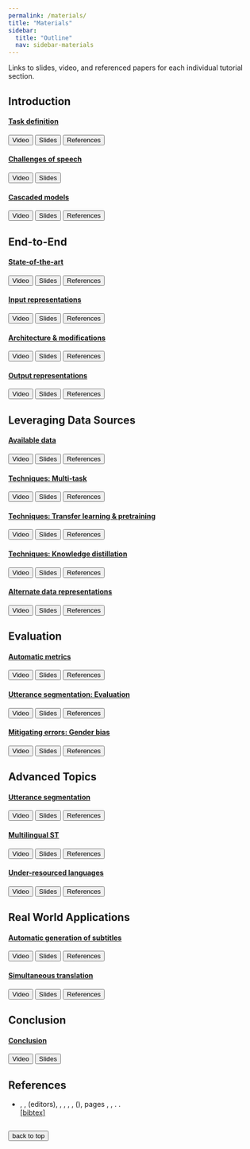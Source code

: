 ```yaml
---
permalink: /materials/
title: "Materials"
sidebar:
  title: "Outline"
  nav: sidebar-materials
---
```


<script src="https://ajax.googleapis.com/ajax/libs/jquery/1.11.3/jquery.min.js"></script>
<script type="text/javascript" src="https://cdn.jsdelivr.net/gh/pcooksey/bibtex-js@1.0.0/src/bibtex_js.min.js"></script>
<link rel="stylesheet" href="../assets/css/collapse.min.css">
<link rel="stylesheet" href="../assets/css/main.css">
<script src="../assets/js/collapse.min.js"></script>

Links to slides, video, and referenced papers for each individual tutorial section.  



## Introduction

<div class="container">
  <div class="panel-group" id="accordion1">
    <div class="panel panel-default">
      <div class="panel-heading">
        <h4 class="panel-title">
          <a data-toggle="collapse" data-parent="#accordion1" href="#task-definition">Task definition</a>
        </h4>
      </div>
      <div id="task-definition" class="panel-collapse collapse in">
        <div class="panel-body">
          <a href="#"><button type="button" class="btn btn--info">Video</button></a>
          <a href="#"><button type="button" class="btn btn--success">Slides</button></a>
          <a href="#1.1%20Task%20definition"><button type="button" class="btn btn--warning">References</button></a>
        </div>
      </div>
    </div>
    <div class="panel panel-default">
      <div class="panel-heading">
        <h4 class="panel-title">
          <a data-toggle="collapse" data-parent="#accordion1" href="#challenges-of-speech">Challenges of speech</a>
        </h4>
      </div>
      <div id="challenges-of-speech" class="panel-collapse collapse">
        <div class="panel-body">
          <a href="#"><button type="button" class="btn btn--info">Video</button></a>
          <a href="#"><button type="button" class="btn btn--success">Slides</button></a>
        </div>
      </div>
    </div>
    <div class="panel panel-default">
      <div class="panel-heading">
        <h4 class="panel-title">
          <a data-toggle="collapse" data-parent="#accordion1" href="#cascaded-models">Cascaded models</a>
        </h4>
      </div>
      <div id="cascaded-models" class="panel-collapse collapse">
        <div class="panel-body">
          <a href="#"><button type="button" class="btn btn--info">Video</button></a>
          <a href="#"><button type="button" class="btn btn--success">Slides</button></a>
          <a href="#1.3%20Cascaded%20models"><button type="button" class="btn btn--warning">References</button></a>
        </div>
      </div>
    </div>
  </div>
</div>


## End-to-End

<div class="container">
  <div class="panel-group" id="accordion2">
    <div class="panel panel-default">
      <div class="panel-heading">
        <h4 class="panel-title">
          <a data-toggle="collapse" data-parent="#accordion2" href="#state-of-the-art">State-of-the-art</a>
        </h4>
      </div>
      <div id="state-of-the-art" class="panel-collapse collapse in">
        <div class="panel-body">
          <a href="#"><button type="button" class="btn btn--info">Video</button></a>
          <a href="#"><button type="button" class="btn btn--success">Slides</button></a>
          <a href="#2.1%20State-of-the-art"><button type="button" class="btn btn--warning">References</button></a>
        </div>
      </div>
    </div>
    <div class="panel panel-default">
      <div class="panel-heading">
        <h4 class="panel-title">
          <a data-toggle="collapse" data-parent="#accordion2" href="#input-representations">Input representations</a>
        </h4>
      </div>
      <div id="input-representations" class="panel-collapse collapse">
        <div class="panel-body">
          <a href="#"><button type="button" class="btn btn--info">Video</button></a>
          <a href="#"><button type="button" class="btn btn--success">Slides</button></a>
          <a href="#2.2%20Input%20representations"><button type="button" class="btn btn--warning">References</button></a>
        </div>
      </div>
    </div>
    <div class="panel panel-default">
      <div class="panel-heading">
        <h4 class="panel-title">
          <a data-toggle="collapse" data-parent="#accordion2" href="#architecture--modifications">Architecture & modifications</a>
        </h4>
      </div>
      <div id="architecture--modifications" class="panel-collapse collapse">
        <div class="panel-body">
          <a href="#"><button type="button" class="btn btn--info">Video</button></a>
          <a href="#"><button type="button" class="btn btn--success">Slides</button></a>
          <a href="#2.3%20Architecture%20&%20modifications"><button type="button" class="btn btn--warning">References</button></a>
        </div>
      </div>
    </div>
    <div class="panel panel-default">
      <div class="panel-heading">
        <h4 class="panel-title">
          <a data-toggle="collapse" data-parent="#accordion2" href="#output-representations">Output representations</a>
        </h4>
      </div>
      <div id="output-representations" class="panel-collapse collapse">
        <div class="panel-body">
          <a href="#"><button type="button" class="btn btn--info">Video</button></a>
          <a href="#"><button type="button" class="btn btn--success">Slides</button></a>
          <a href="#2.4%20Output%20representations"><button type="button" class="btn btn--warning">References</button></a>
        </div>
      </div>
    </div>
  </div>
</div>


## Leveraging Data Sources

<div class="container">
  <div class="panel-group" id="accordion3">
    <div class="panel panel-default">
      <div class="panel-heading">
        <h4 class="panel-title">
          <a data-toggle="collapse" data-parent="#accordion3" href="#available-data">Available data</a>
        </h4>
      </div>
      <div id="available-data" class="panel-collapse collapse in">
        <div class="panel-body">
          <a href="#"><button type="button" class="btn btn--info">Video</button></a>
          <a href="#"><button type="button" class="btn btn--success">Slides</button></a>
          <a href="#3.1%20Available%20data"><button type="button" class="btn btn--warning">References</button></a>
        </div>
      </div>
    </div>
    <div class="panel panel-default">
      <div class="panel-heading">
        <h4 class="panel-title">
          <a data-toggle="collapse" data-parent="#accordion3" href="#techniques-multi-task">Techniques: Multi-task</a>
        </h4>
      </div>
      <div id="techniques-multi-task" class="panel-collapse collapse">
        <div class="panel-body">
          <a href="#"><button type="button" class="btn btn--info">Video</button></a>
          <a href="#"><button type="button" class="btn btn--success">Slides</button></a>
          <a href="#3.2.1%20Techniques:%20Multi-task"><button type="button" class="btn btn--warning">References</button></a>
        </div>
      </div>
    </div>
    <div class="panel panel-default">
      <div class="panel-heading">
        <h4 class="panel-title">
          <a data-toggle="collapse" data-parent="#accordion3" href="#techniques-transfer-learning--pretraining">Techniques: Transfer learning & pretraining</a>
        </h4>
      </div>
      <div id="techniques-transfer-learning--pretraining" class="panel-collapse collapse">
        <div class="panel-body">
          <a href="#"><button type="button" class="btn btn--info">Video</button></a>
          <a href="#"><button type="button" class="btn btn--success">Slides</button></a>
          <a href="#3.2.2%20Techniques:%20Transfer%20learning%20&%20pretraining"><button type="button" class="btn btn--warning">References</button></a>
        </div>
      </div>
    </div>
    <div class="panel panel-default">
      <div class="panel-heading">
        <h4 class="panel-title">
          <a data-toggle="collapse" data-parent="#accordion3" href="#techniques-knowledge-distillation">Techniques: Knowledge distillation</a>
        </h4>
      </div>
      <div id="techniques-knowledge-distillation" class="panel-collapse collapse">
        <div class="panel-body">
          <a href="#"><button type="button" class="btn btn--info">Video</button></a>
          <a href="#"><button type="button" class="btn btn--success">Slides</button></a>
          <a href="#3.2.3%20Techniques:%20Knowledge%20distillation"><button type="button" class="btn btn--warning">References</button></a>
        </div>
      </div>
    </div>
    <div class="panel panel-default">
      <div class="panel-heading">
        <h4 class="panel-title">
          <a data-toggle="collapse" data-parent="#accordion3" href="#alternate-data-representations">Alternate data representations</a>
        </h4>
      </div>
      <div id="alternate-data-representations" class="panel-collapse collapse">
        <div class="panel-body">
          <a href="#"><button type="button" class="btn btn--info">Video</button></a>
          <a href="#"><button type="button" class="btn btn--success">Slides</button></a>
          <a href="#3.3%20Alternate%20data%20representations"><button type="button" class="btn btn--warning">References</button></a>
        </div>
      </div>
    </div>
  </div>
</div>


## Evaluation

<div class="container">
  <div class="panel-group" id="accordion4">
    <div class="panel panel-default">
      <div class="panel-heading">
        <h4 class="panel-title">
          <a data-toggle="collapse" data-parent="#accordion4" href="#automatic-metrics">Automatic metrics</a>
        </h4>
      </div>
      <div id="automatic-metrics" class="panel-collapse collapse in">
        <div class="panel-body">
          <a href="#"><button type="button" class="btn btn--info">Video</button></a>
          <a href="#"><button type="button" class="btn btn--success">Slides</button></a>
          <a href="#4.1%20Automatic%20metrics"><button type="button" class="btn btn--warning">References</button></a>
        </div>
      </div>
    </div>
    <div class="panel panel-default">
      <div class="panel-heading">
        <h4 class="panel-title">
          <a data-toggle="collapse" data-parent="#accordion4" href="#utterance-segmentation-evaluation">Utterance segmentation: Evaluation</a>
        </h4>
      </div>
      <div id="utterance-segmentation-evaluation" class="panel-collapse collapse">
        <div class="panel-body">
          <a href="#"><button type="button" class="btn btn--info">Video</button></a>
          <a href="#"><button type="button" class="btn btn--success">Slides</button></a>
          <a href="#4.2%20Utterance%20segmentation:%20Evaluation"><button type="button" class="btn btn--warning">References</button></a>
        </div>
      </div>
    </div>
    <div class="panel panel-default">
      <div class="panel-heading">
        <h4 class="panel-title">
          <a data-toggle="collapse" data-parent="#accordion4" href="#mitigating-error-gender-bias">Mitigating errors: Gender bias</a>
        </h4>
      </div>
      <div id="mitigating-error-gender-bias" class="panel-collapse collapse">
        <div class="panel-body">
          <a href="#"><button type="button" class="btn btn--info">Video</button></a>
          <a href="#"><button type="button" class="btn btn--success">Slides</button></a>
          <a href="#4.3%20Mitigating%20errors:%20Gender%20bias"><button type="button" class="btn btn--warning">References</button></a>
        </div>
      </div>
    </div>
  </div>
</div>


## Advanced Topics

<div class="container">
  <div class="panel-group" id="accordion5">
    <div class="panel panel-default">
      <div class="panel-heading">
        <h4 class="panel-title">
          <a data-toggle="collapse" data-parent="#accordion5" href="#utterance-segmentation">Utterance segmentation</a>
        </h4>
      </div>
      <div id="utterance-segmentation" class="panel-collapse collapse in">
        <div class="panel-body">
          <a href="#"><button type="button" class="btn btn--info">Video</button></a>
          <a href="#"><button type="button" class="btn btn--success">Slides</button></a>
          <a href="#5.1%20Utterance%20segmentation"><button type="button" class="btn btn--warning">References</button></a>
        </div>
      </div>
    </div>
    <div class="panel panel-default">
      <div class="panel-heading">
        <h4 class="panel-title">
          <a data-toggle="collapse" data-parent="#accordion5" href="#multilingual-st">Multilingual ST</a>
        </h4>
      </div>
      <div id="multilingual-st" class="panel-collapse collapse">
        <div class="panel-body">
          <a href="#"><button type="button" class="btn btn--info">Video</button></a>
          <a href="#"><button type="button" class="btn btn--success">Slides</button></a>
          <a href="#5.2%20Multilingual%20ST"><button type="button" class="btn btn--warning">References</button></a>
        </div>
      </div>
    </div>
    <div class="panel panel-default">
      <div class="panel-heading">
        <h4 class="panel-title">
          <a data-toggle="collapse" data-parent="#accordion5" href="#under-resourced-languages">Under-resourced languages</a>
        </h4>
      </div>
      <div id="under-resourced-languages" class="panel-collapse collapse">
        <div class="panel-body">
          <a href="#"><button type="button" class="btn btn--info">Video</button></a>
          <a href="#"><button type="button" class="btn btn--success">Slides</button></a>
          <a href="#5.3%20Under-resourced%20languages"><button type="button" class="btn btn--warning">References</button></a>
        </div>
      </div>
    </div>
  </div>
</div>


## Real World Applications

<div class="container">
  <div class="panel-group" id="accordion6">
    <div class="panel panel-default">
      <div class="panel-heading">
        <h4 class="panel-title">
          <a data-toggle="collapse" data-parent="#accordion6" href="#automatic-generation-of-subtitles">Automatic generation of subtitles</a>
        </h4>
      </div>
      <div id="automatic-generation-of-subtitles" class="panel-collapse collapse in">
        <div class="panel-body">
          <a href="#"><button type="button" class="btn btn--info">Video</button></a>
          <a href="#"><button type="button" class="btn btn--success">Slides</button></a>
          <a href="#6.1%20Automatic%20generation%20of%20subtitles"><button type="button" class="btn btn--warning">References</button></a>
        </div>
      </div>
    </div>
    <div class="panel panel-default">
      <div class="panel-heading">
        <h4 class="panel-title">
          <a data-toggle="collapse" data-parent="#accordion6" href="#simultaneous-translation">Simultaneous translation</a>
        </h4>
      </div>
      <div id="simultaneous-translation" class="panel-collapse collapse">
        <div class="panel-body">
          <a href="#"><button type="button" class="btn btn--info">Video</button></a>
          <a href="#"><button type="button" class="btn btn--success">Slides</button></a>
          <a href="#6.2%20Simultaneous%20translation"><button type="button" class="btn btn--warning">References</button></a>
        </div>
      </div>
    </div>
  </div>
</div>


## Conclusion

<div class="container">
  <div class="panel-group" id="accordion7">
    <div class="panel panel-default">
      <div class="panel-heading">
        <h4 class="panel-title">
          <a data-toggle="collapse" data-parent="#accordion7" href="#conclusion">Conclusion</a>
        </h4>
      </div>
      <div id="conclusion" class="panel-collapse collapse in">
        <div class="panel-body">
          <a href="#"><button type="button" class="btn btn--info">Video</button></a>
          <a href="#"><button type="button" class="btn btn--success">Slides</button></a>
        </div>
      </div>
    </div>
  </div>
</div>


## References


<bibtex src="/assets/bibtex/full_references.bib"></bibtex>

<div class="bibtex_structure">
  <div class="group category" extra="ASC string">
    <div class="templates"></div>
  </div>
</div>

<div id="bibtex_display" class="bibtex_small">
  <div class="bibtex_template">
    <ul> <li>
    <div style="margin-bottom:2px;">
      <span class="if url">
        <a class="url" target="_blank">
          <span class="title"></span>
        </a>
      </span>
      <span class="if !url">
        <span class="title"></span>
      </span>
    </div>
    <div class="if author">
      <span class="author"></span>
    </div>
    <div>
      <span class="if journal"><em><span class="journal"></span></em>,</span>
      <span class="if booktitle"><em><span class="booktitle"></span></em>,</span>
      <span class="if editor"><span class="editor"></span> (editors),</span>
      <span class="if publisher"><em><span class="publisher"></span></em>,</span>
      <span class="if institution"><span class="institution"></span>,</span>
      <span class="if address"><span class="address"></span>,</span>
      <span class="if volume"><span class="volume"></span>,</span>
      <span class="if journal number">(<span class="number"></span>),</span>
      <span class="if pages"> pages <span class="pages"></span>,</span>
      <span class="if month"><span class="month"></span>,</span>
      <span class="if year"><span class="year"></span>.</span>
      <span class="if note"><span class="note"></span>.</span>
    </div>
    <div class="links">
      <a class="bibtexVar" role="button" data-toggle="collapse" href="#bib+BIBTEXKEY+" aria-expanded="false" aria-controls="bib+BIBTEXKEY+" extra="BIBTEXKEY">[bibtex]
      </a>
      <div class="bibtexVar collapse" id="bib+BIBTEXKEY+" extra="BIBTEXKEY">
        <pre><span class="bibtexraw noread" style="font-size: 14px;"></span></pre>
      </div>
    </div>
    </li></ul>
  </div>
</div>


<button onclick="topFunction()" id="back-to-top">back to top</button>


<script>
window.smoothScroll = function(target) {
    var scrollContainer = target;
    do { //find scroll container
        scrollContainer = scrollContainer.parentNode;
        if (!scrollContainer) return;
        scrollContainer.scrollTop += 1;
    } while (scrollContainer.scrollTop == 0);

    var targetY = 0;
    do { //find the top of target relatively to the container
        if (target == scrollContainer) break;
        targetY += target.offsetTop;
    } while (target = target.offsetParent);

    scroll = function(c, a, b, i) {
        i++; if (i > 30) return;
        c.scrollTop = a + (b - a) / 30 * i;
        setTimeout(function(){ scroll(c, a, b, i); }, 20);
    }
    // start scrolling
    scroll(scrollContainer, scrollContainer.scrollTop, targetY, 0);
}
</script>

<script>
//Get the button
var mybutton = document.getElementById("back-to-top");

// When the user scrolls down 20px from the top of the document, show the button
window.onscroll = function() {scrollFunction()};

function scrollFunction() {
  if (document.body.scrollTop > 20 || document.documentElement.scrollTop > 20) {
    mybutton.style.display = "block";
  } else {
    mybutton.style.display = "none";
  }
}

// When the user clicks on the button, scroll to the top of the document
function topFunction() {
  document.body.scrollTop = 0;
  document.documentElement.scrollTop = 0;
}
</script>